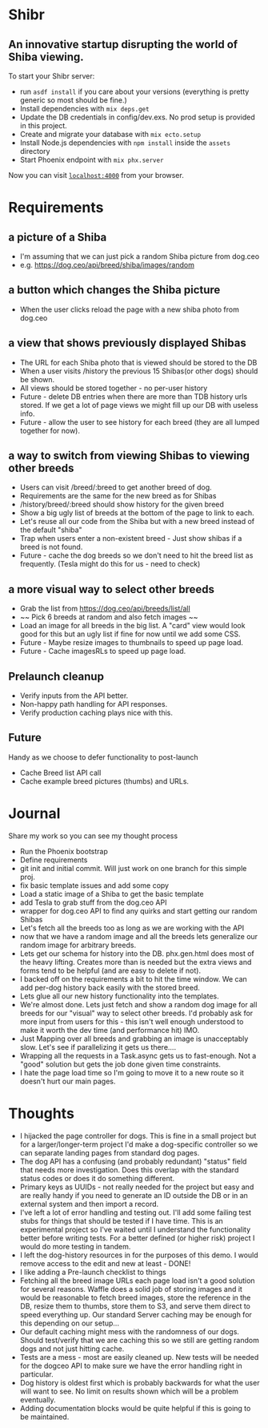 # Shibr
## An innovative startup disrupting the world of Shiba viewing.
To start your Shibr server:

  * run `asdf install` if you care about your versions (everything is pretty generic so most should be fine.)
  * Install dependencies with `mix deps.get`
  * Update the DB credentials in config/dev.exs. No prod setup is provided in this project.
  * Create and migrate your database with `mix ecto.setup`
  * Install Node.js dependencies with `npm install` inside the `assets` directory
  * Start Phoenix endpoint with `mix phx.server`

Now you can visit [`localhost:4000`](http://localhost:4000) from your browser.

# Requirements
## a picture of a Shiba
  * I'm assuming that we can just pick a random Shiba picture from dog.ceo
  * e.g. https://dog.ceo/api/breed/shiba/images/random

## a button which changes the Shiba picture
  * When the user clicks reload the page with a new shiba photo from dog.ceo

## a view that shows previously displayed Shibas
  * The URL for each Shiba photo that is viewed should be stored to the DB
  * When a user visits /history the previous 15 Shibas(or other dogs) should be shown.
  * All views should be stored together - no per-user history
  * Future - delete DB entries when there are more than TDB history urls stored. If we get a lot of page views we might fill up our DB with useless info.
  * Future - allow the user to see history for each breed (they are all lumped together for now).

## a way to switch from viewing Shibas to viewing other breeds

  * Users can visit /breed/:breed to get another breed of dog.
  * Requirements are the same for the new breed as for Shibas
  * /history/breed/:breed should show history for the given breed 
  * Show a big ugly list of breeds at the bottom of the page to link to each.
  * Let's reuse all our code from the Shiba but with a new breed instead of the default "shiba"
  * Trap when users enter a non-existent breed - Just show shibas if a breed is not found.
  * Future - cache the dog breeds so we don't need to hit the breed list as frequently. (Tesla might do this for us - need to check)

## a more visual way to select other breeds
  * Grab the list from https://dog.ceo/api/breeds/list/all
  * ~~ Pick 6 breeds at random and also fetch images ~~
  * Load an image for all breeds in the big list. A "card" view would look good for this but an ugly list if fine for now until we add some CSS.
  * Future - Maybe resize images to thumbnails to speed up page load.
  * Future - Cache imagesRLs to speed up page load.

## Prelaunch cleanup
  * Verify inputs from the API better.
  * Non-happy path handling for API responses.
  * Verify production caching plays nice with this. 

## Future
Handy as we choose to defer functionality to post-launch

  * Cache Breed list API call
  * Cache example breed pictures (thumbs) and URLs.

# Journal

Share my work so you can see my thought process

  * Run the Phoenix bootstrap
  * Define requirements
  * git init and initial commit. Will just work on one branch for this simple proj.
  * fix basic template issues and add some copy
  * Load a static image of a Shiba to get the basic template
  * add Tesla to grab stuff from the dog.ceo API
  * wrapper for dog.ceo API to find any quirks and start getting our random Shibas
  * Let's fetch all the breeds too as long as we are working with the API
  * now that we have a random image and all the breeds lets generalize our random image for arbitrary breeds.
  * Lets get our schema for history into the DB. phx.gen.html does most of the heavy lifting. Creates more than is needed but the extra views and forms tend to be helpful (and are easy to delete if not).
  * I backed off on the requirements a bit to hit the time window. We can add per-dog history back easily with the stored breed.
  * Lets glue all our new history functionality into the templates.
  * We're almost done. Lets just fetch and show a random dog image for all breeds for our "visual" way to select other breeds. I'd probably ask for more input from users for this - this isn't well enough understood to make it worth the dev time (and performance hit) IMO.
  * Just Mapping over all breeds and grabbing an image is unacceptably slow. Let's see if parallelizing it gets us there....
  * Wrapping all the requests in a Task.async gets us to fast-enough. Not a "good" solution but gets the job done given time constraints.
  * I hate the page load time so I'm going to move it to a new route so it doesn't hurt our main pages.

# Thoughts

  * I hijacked the page controller for dogs. This is fine in a small project but for a larger/longer-term project I'd make a dog-specific controller so we can separate landing pages from standard dog pages.
  * The dog API has a confusing (and probably redundant) "status" field that needs more investigation. Does this overlap with the standard status codes or does it do something different.
  * Primary keys as UUIDs - not really needed for the project but easy and are really handy if you need to generate an ID outside the DB or in an external system and then import a record.
  * I've left a lot of error handling and testing out. I'll add some failing test stubs for things that should be tested if I have time. This is an experimental project so I've waited until I understand the functionality better before writing tests. For a better defined (or higher risk) project I would do more testing in tandem.
  * I left the dog-history resources in for the purposes of this demo. I would remove access to the edit and new at least - DONE!
  * I like adding a Pre-launch checklist to things
  * Fetching all the breed image URLs each page load isn't a good solution for several reasons. Waffle does a solid job of storing images and it would be reasonable to fetch breed images, store the reference in the DB, resize them to thumbs, store them to S3, and serve them direct to speed everything up. Our standard Server caching may be enough for this depending on our setup...
  * Our default caching might mess with the randomness of our dogs. Should test/verify that we are caching this so we still are getting random dogs and not just hitting cache.
  * Tests are a mess - most are easily cleaned up. New tests will be needed for the dogceo API to make sure we have the error handling right in particular.
  * Dog history is oldest first which is probably backwards for what the user will want to see. No limit on results shown which will be a problem eventually.
  * Adding documentation blocks would be quite helpful if this is going to be maintained. 

